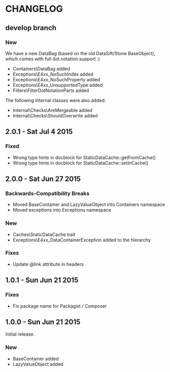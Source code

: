 # CHANGELOG

## develop branch

### New

We have a new DataBag (based on the old DataSift/Stone BaseObject), which comes with full dot.notation.support :)

* Containers\DataBag added
* Exceptions\E4xx_NoSuchIndex added
* Exceptions\E4xx_NoSuchProperty added
* Exceptions\E4xx_UnsupportedType added
* Filters\FilterDotNotationParts added

The following Internal classes were also added:

* Internal\Checks\AreMergeable added
* Internal\Checks\ShouldOverwrite added

## 2.0.1 - Sat Jul 4 2015

### Fixed

* Wrong type hints in docblock for StaticDataCache::getFromCache()
* Wrong type hints in docblock for StaticDataCache::setInCache()

## 2.0.0 - Sat Jun 27 2015

### Backwards-Compatibility Breaks

* Moved BaseContainer and LazyValueObject into Containers namespace
* Moved exceptions into Exceptions namespace

### New

* Caches\StaticDataCache trait
* Exceptions\E4xx_DataContainerException added to the hierarchy

### Fixes

* Update @link attribute in headers

## 1.0.1 - Sun Jun 21 2015

### Fixes

* Fix package name for Packagist / Composer

## 1.0.0 - Sun Jun 21 2015

Initial release.

### New

* BaseContainer added
* LazyValueObject added